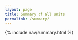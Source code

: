 ```yaml
---
layout: page
title: Summary of all units 
permalink: /summary/
---
```


{% include nav/summary.html %}